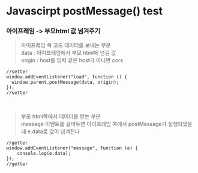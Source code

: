 # Javascirpt postMessage() test

### 아이프레임 -> 부모html 값 넘겨주기

> 아이프레임 쪽 코드 데이터를 보내는 부분</br>
> data : 아이프레임에서 부모 html에 넘길 값</br>
> origin : host를 입력 같은 host가 아니면 cors</br>
```
//setter
window.addEventListener("load", function () {
  window.parent.postMessage(data, origin);
});
//setter
```

</br>

> 부모 html쪽에서 데이터를 받는 부분<br>
> message 이벤트를 걸어두면 아이프레임 쪽에서 postMessage가 실행되었을때 e.data로 값이 넘겨진다<br>
```
//getter
window.addEventListener("message", function (e) {
    console.log(e.data);
});
//getter
```

